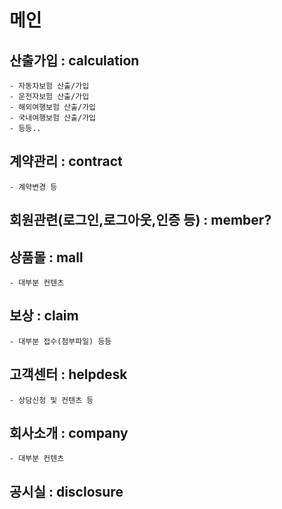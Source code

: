 # 메인

## 산출가입 : calculation    
    - 자동차보험 산출/가입
    - 운전자보험 산출/가입
    - 해외여행보험 산출/가입
    - 국내여행보험 산출/가입
    - 등등..
    
## 계약관리 : contract
    - 계약변경 등
    
## 회원관련(로그인,로그아웃,인증 등) : member?
  
## 상품몰 : mall 
    - 대부분 컨텐츠
    
## 보상 : claim
    - 대부분 접수(첨부파일) 등등
    
## 고객센터 : helpdesk
    - 상담신청 및 컨텐츠 등

## 회사소개 : company
    - 대부분 컨텐츠

## 공시실 : disclosure
 

    
    
    
